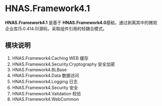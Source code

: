 HNAS.Framework4.1
=========

**HNAS.Framework4.1** 是基于 **HNAS.Framework4.0**基础，通过剥离其中的微软企业库(5.0.414.0)源码，采取组件引用的轻耦合模式。

## 模块说明

1. HNAS.Framework4.Caching WEB 缓存
2. HNAS.Framework4.Security.Cryptography 安全加密
3. HNAS.Framework4.BLBase 
4. HNAS.Framework4.Data 数据访问
5. HNAS.Framework4.Logging 日志
6. HNAS.Framework4.Security 安全
7. HNAS.Framework4.Validation 校验
8. HNAS.Framework4.WebCommon 




